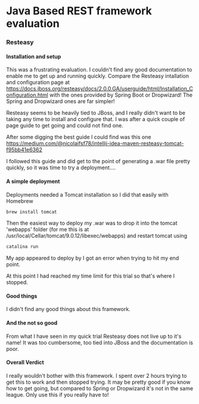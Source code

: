 # Java Based REST framework evaluation

### Resteasy

#### Installation and setup
This was a frustrating evaluation. I couldn't find any good documentation to enable me to get up and running quickly. 
Compare the Resteasy intallation and configuration page at https://docs.jboss.org/resteasy/docs/2.0.0.GA/userguide/html/Installation_Configuration.html
with the ones provided by Spring Boot or Dropwizard! The Spring and Dropwizard ones are far simpler!

Resteasy seems to be heavily tied to JBoss, and I really didn't want to be taking any time to install and configure that.
I was after a quick couple of page guide to get going and could not find one.

After some digging the best guide I could find was this one https://medium.com/@nicolaifsf78/intellij-idea-maven-resteasy-tomcat-f95bb41e6362

I followed this guide and did get to the point of generating a .war file pretty quickly, so it was time to try a deployment....

#### A simple deployment
Deployments needed a Tomcat installation so I did that easily with Homebrew

```bash
brew install tomcat
```

Then the easiest way to deploy my .war was to drop it into the tomcat 'webapps' folder (for me this is at /usr/local/Cellar/tomcat/9.0.12/libexec/webapps)
and restart tomcat using

```bash
catalina run
```

My app appeared to deploy by I got an error when trying to hit my end point.

At this point I had reached my time limit for this trial so that's where I stopped.

#### Good things
I didn't find any good things about this framework.

#### And the not so good
From what I have seen in my quick trial Resteasy does not live up to it's name! It was too cumbersome, too tied into JBoss and the documentation is poor.


#### Overall Verdict
I really wouldn't bother with this framework. I spent over 2 hours trying to get this to work and then stopped trying.
It may be pretty good if you know how to get going, but compared to Spring or Dropwizard it's not in the same league.
Only use this if you really have to!

